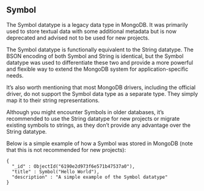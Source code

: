 ## Symbol
The Symbol datatype is a legacy data type in MongoDB. It was primarily used to store textual data with some additional metadata but is now deprecated and advised not to be used for new projects.

The Symbol datatype is functionally equivalent to the String datatype. The BSON encoding of both Symbol and String is identical, but the Symbol datatype was used to differentiate these two and provide a more powerful and flexible way to extend the MongoDB system for application-specific needs.

It’s also worth mentioning that most MongoDB drivers, including the official driver, do not support the Symbol data type as a separate type. They simply map it to their string representations.

Although you might encounter Symbols in older databases, it’s recommended to use the String datatype for new projects or migrate existing symbols to strings, as they don’t provide any advantage over the String datatype.

Below is a simple example of how a Symbol was stored in MongoDB (note that this is not recommended for new projects):
```
{
  "_id" : ObjectId("6190e2d973f6e571b47537a0"),
  "title" : Symbol("Hello World"),
  "description" : "A simple example of the Symbol datatype"
}
```